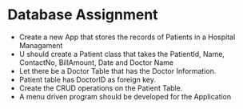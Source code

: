 # Database Assignment
- Create a new App that stores the records of Patients in a Hospital Managament
- U should create a Patient class that takes the PatientId, Name, ContactNo, BillAmount, Date and Doctor Name
- Let there be a Doctor Table that has the Doctor Information. 
- Patient table has DoctorID as foreign key. 
- Create the CRUD operations on the Patient Table.
- A menu driven program should be developed for the Application
